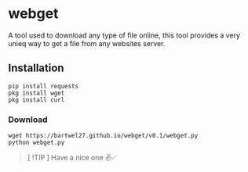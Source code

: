 # webget
A tool used to download any type of file online, this tool provides a very unieq way to get a file from any websites server.

## Installation
```
pip install requests
pkg install wget
pkg install curl
```
### Download
```
wget https://bartwel27.github.io/webget/v0.1/webget.py
python webget.py
```
>[ !TIP ]
>Have a nice one ✌️✅

